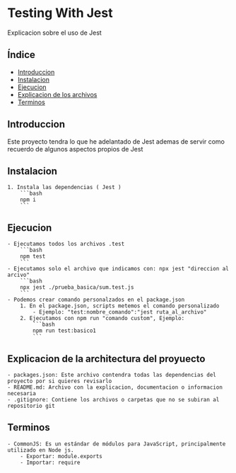 # Testing With Jest
Explicacion sobre el uso de Jest


## Índice
- [Introduccion](#introduccion)
- [Instalacion](#instalacion)
- [Ejecucion](#ejecucion)
- [Explicacion de los archivos](#explicacion-de-la-architectura-del-proyuecto)
- [Terminos](#terminos)


## Introduccion
Este proyecto tendra lo que he adelantado de Jest ademas de servir como recuerdo de algunos aspectos propios de Jest


## Instalacion
    1. Instala las dependencias ( Jest )
        ```bash
        npm i
        ```


## Ejecucion
    - Ejecutamos todos los archivos .test
        ```bash
        npm test
        ```
    - Ejecutamos solo el archivo que indicamos con: npx jest "direccion al arcivo"
        ```bash
        npx jest ./prueba_basica/sum.test.js
        ```
    - Podemos crear comando personalzados en el package.json
        1. En el package.json, scripts metemos el comando personalizado
            - Ejemplo: "test:nombre_comando":"jest ruta_al_archivo"
        2. Ejecutamos con npm run "comando custom", Ejemplo:
            ```bash
            npm run test:basico1
            ```


## Explicacion de la architectura del proyuecto
    - packages.json: Este archivo contendra todas las dependencias del proyecto por si quieres revisarlo
    - README.md: Archivo con la explicacion, documentacion o informacion necesaria
    - .gitignore: Contiene los archivos o carpetas que no se subiran al repositorio git


## Terminos
    - CommonJS: Es un estándar de módulos para JavaScript, principalmente utilizado en Node js.
        - Exportar: module.exports
        - Importar: require